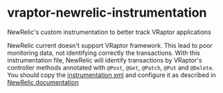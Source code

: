 # vraptor-newrelic-instrumentation
NewRelic's custom instrumentation to better track VRaptor applications


NewRelic current doesn't support VRaptor framework. This lead to poor monitoring data, not identifying correctly the transactions.
With this instrumentation file, NewRelic will identify transactions by VRaptor's controller methods annotated with `@Post`, `@Get`, `@Patch`, `@Put` and `@Delete`.  
You should copy the  [instrumentation xml](https://github.com/nykolaslima/vraptor-newrelic-instrumentation/blob/master/newrelic-custom-instrumentation.xml) and configure it as described in [NewRelic documentation](https://docs.newrelic.com/docs/agents/java-agent/custom-instrumentation/java-instrumentation-xml)
